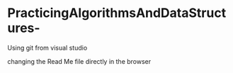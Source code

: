 PracticingAlgorithmsAndDataStructures-
======================================

Using git from visual studio

changing the Read Me file directly in the browser
